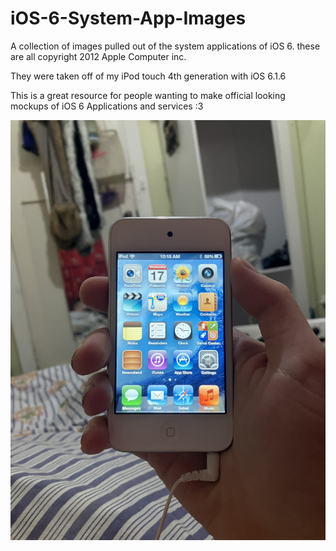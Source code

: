 # iOS-6-System-App-Images
A collection of images pulled out of the system applications of iOS 6. these are all copyright 2012 Apple Computer inc.


They were taken off of my iPod touch 4th generation with iOS 6.1.6

This is a great resource for people wanting to make official looking mockups of iOS 6 Applications and services :3 


![A picture of my iPod touch](myipod.JPG)
